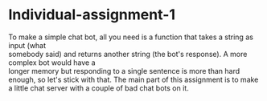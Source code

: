 # Individual-assignment-1

To  make  a  simple  chat  bot,  all  you  need  is  a  function  that  takes  a  string  as  input  (what  
somebody  said)  and  returns  another  string  (the  bot's  response).  A  more  complex  bot  would  have  a  
longer memory but responding to a single sentence is more than hard enough, so let's stick with that. 
The main part of this assignment is to make a little chat server with a couple of bad chat bots on it.
